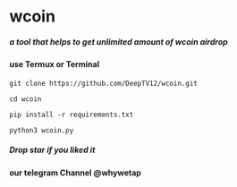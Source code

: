 # wcoin
##### a tool that helps to get unlimited amount of wcoin airdrop
#### use Termux or Terminal  

 ``` 
 git clone https://github.com/DeepTV12/wcoin.git
```
 ``` 
 cd wcoin
```
 ``` 
 pip install -r requirements.txt
```
 ```
 python3 wcoin.py
```

##### Drop star if you liked it
#### our telegram Channel @whywetap


















